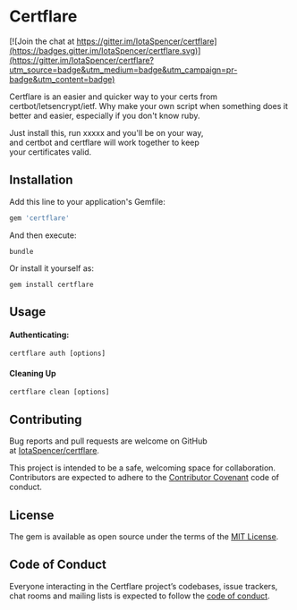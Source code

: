 # Certflare

[![Join the chat at https://gitter.im/IotaSpencer/certflare](https://badges.gitter.im/IotaSpencer/certflare.svg)](https://gitter.im/IotaSpencer/certflare?utm_source=badge&utm_medium=badge&utm_campaign=pr-badge&utm_content=badge)

Certflare is an easier and quicker way to your certs from certbot/letsencrypt/ietf.
Why make your own script when something does it better and easier, especially if you don't know ruby.

Just install this, run xxxxx and you'll be on your way,  
and certbot and certflare will work together to keep  
your certificates valid.

## Installation

Add this line to your application's Gemfile:

```ruby
gem 'certflare'
```

And then execute:

    bundle

Or install it yourself as:

    gem install certflare

## Usage

#### Authenticating:

    certflare auth [options]

#### Cleaning Up

    certflare clean [options]


## Contributing

Bug reports and pull requests are welcome on GitHub  
 at [IotaSpencer/certflare](https://github.com/IotaSpencer/certflare).  
 
 This project is intended to be a safe, welcoming space for collaboration.  
 Contributors are expected to adhere to the [Contributor Covenant](http://contributor-covenant.org) code of conduct.

## License

The gem is available as open source under the terms of the [MIT License](https://opensource.org/licenses/MIT).

## Code of Conduct

Everyone interacting in the Certflare project’s codebases, issue trackers, chat rooms and mailing lists is expected to follow the [code of conduct](https://github.com/IotaSpencer/certflare/blob/master/CODE_OF_CONDUCT.md).
